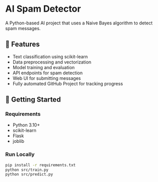 # AI Spam Detector

A Python-based AI project that uses a Naive Bayes algorithm to detect spam messages.

## 📌 Features
- Text classification using scikit-learn
- Data preprocessing and vectorization
- Model training and evaluation
- API endpoints for spam detection
- Web UI for submitting messages
- Fully automated GitHub Project for tracking progress

## 🚀 Getting Started

### Requirements
- Python 3.10+
- scikit-learn
- Flask
- joblib

### Run Locally
```bash
pip install -r requirements.txt
python src/train.py
python src/predict.py
